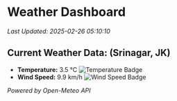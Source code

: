 
# Weather Dashboard

_Last Updated: 2025-02-26 05:10:10_

## Current Weather Data: (Srinagar, JK)
- **Temperature:** 3.5 °C ![Temperature Badge](https://img.shields.io/badge/Temperature-Low%20Temp-blue)
- **Wind Speed:** 9.9 km/h ![Wind Speed Badge](https://img.shields.io/badge/Wind%20Speed-Light%20Wind-blue)

*Powered by Open-Meteo API*
